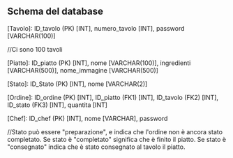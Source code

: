## Schema del database

[Tavolo]: ID_tavolo (PK) [INT], numero_tavolo [INT], password [VARCHAR(100)]

//Ci sono 100 tavoli

[Piatto]: ID_piatto (PK) [INT], nome [VARCHAR(100)], ingredienti [VARCHAR(500)], nome_immagine [VARCHAR(500)]

[Stato]: ID_Stato (PK) [INT], nome [VARCHAR(2)]

[Ordine]: ID_ordine (PK) [INT], ID_piatto (FK1) [INT], ID_tavolo (FK2) [INT], ID_stato (FK3) [INT],  quantita [INT]

[Chef]: ID_chef (PK) [INT], nome [VARCHAR], password

//Stato può essere "preparazione", e indica che l'ordine non è ancora stato completato. Se stato è "completato" significa che è finito il piatto. Se stato è "consegnato" indica che è stato consegnato al tavolo il piatto.

